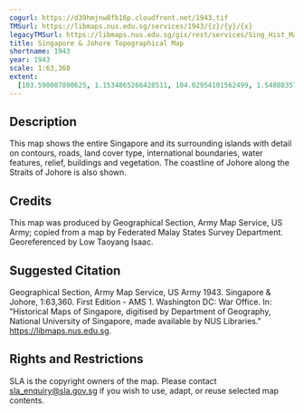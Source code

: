```yaml
---
cogurl: https://d39hmjnw8fb16p.cloudfront.net/1943.tif
TMSurl: https://libmaps.nus.edu.sg/services/1943/{z}/{y}/{x}
legacyTMSurl: https://libmaps.nus.edu.sg/gis/rest/services/Sing_Hist_Maps/1943/MapServer/tile/{z}/{y}/{x}
title: Singapore & Johore Topographical Map
shortname: 1943
year: 1943
scale: 1:63,360
extent:
  [103.590087890625, 1.1534865266428511, 104.02954101562499, 1.5488835798474128]
---
```


## Description

This map shows the entire Singapore and its surrounding islands with detail on contours, roads, land cover type, international boundaries, water features, relief, buildings and vegetation. The coastline of Johore along the Straits of Johore is also shown.

## Credits

This map was produced by Geographical Section, Army Map Service, US Army; copied from a map by Federated Malay States Survey Department. Georeferenced by Low Taoyang Isaac.

## Suggested Citation

Geographical Section, Army Map Service, US Army 1943. Singapore & Johore, 1:63,360. First Edition - AMS 1. Washington DC: War Office. In: "Historical Maps of Singapore, digitised by Department of Geography, National University of Singapore, made available by NUS Libraries." https://libmaps.nus.edu.sg.

## Rights and Restrictions

SLA is the copyright owners of the map. Please contact sla_enquiry@sla.gov.sg if you wish to use, adapt, or reuse selected map contents.
